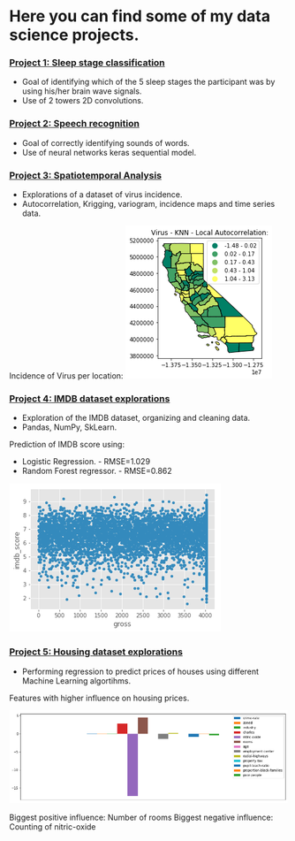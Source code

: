# Here you can find some of my data science projects.

### [Project 1: Sleep stage classification](https://github.com/AgnerPiton/Portfolio/blob/master/Sleep_Stage_Classification.py)

- Goal of identifying which of the 5 sleep stages the participant was by using his/her brain wave signals. 
- Use of 2 towers 2D convolutions.

### [Project 2: Speech recognition](https://github.com/AgnerPiton/Portfolio/blob/master/Speech_Recognition_Regression.py)

- Goal of correctly identifying sounds of words. 
- Use of neural networks keras sequential model.

### [Project 3: Spatiotemporal Analysis](https://github.com/AgnerPiton/Portfolio/blob/master/Spatiotemporal_analysis.ipynb)
- Explorations of a dataset of virus incidence.
- Autocorrelation, Krigging, variogram, incidence maps and time series data.

Incidence of Virus per location:
![](/images/KNN-Autocorrelation.png)

### [Project 4: IMDB dataset explorations](https://github.com/AgnerPiton/Portfolio/blob/master/IMDB_explorations.ipynb)
- Exploration of the IMDB dataset, organizing and cleaning data.
- Pandas, NumPy, SkLearn.

Prediction of IMDB score using:
- Logistic Regression. - RMSE=1.029
- Random Forest regressor. - RMSE=0.862

![](/images/Gross.png)

### [Project 5: Housing dataset explorations](https://github.com/AgnerPiton/Portfolio/blob/master/Housing_explorations.ipynb)
- Performing regression to predict prices of houses using different Machine Learning algortihms.

Features with higher influence on housing prices. 

![](/images/Housing.png)

Biggest positive influence: Number of rooms 
Biggest negative influence: Counting of nitric-oxide 


